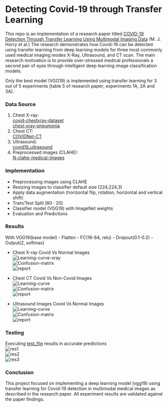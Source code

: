 # Detecting Covid-19 through Transfer Learning

This repo is an implementation of a research paper titled [COVID-19 Detection Through Transfer Learning Using Multimodal Imaging Data](https://ieeexplore.ieee.org/abstract/document/9167243) (M. J. Horry et al.) The research demonstrates how Covid-19 can be detected using transfer learning from deep learning models for three most commonly used medical imaging modes X-Ray, Ultrasound, and CT scan. The main research motivation is to provide over-stressed medical professionals a second pair of eyes through intelligent deep learning image classification models.

Only the best model (VGG19) is implemented using transfer learning for 3 out of 5 experiments [table 5 of research paper; experiments 1A, 2A and 3A].

### Data Source
1. Chest X-ray:  
[covid-chestxray-dataset](https://github.com/ieee8023/covid-chestxray-dataset)  
[chest-xray-pneumonia](https://www.kaggle.com/paultimothymooney/chest-xray-pneumonia)  
2. Chest CT:  
[COVIDNet-CT](https://github.com/haydengunraj/COVIDNet-CT)  
3. Ultrasound:  
[covid19_ultrasound](https://github.com/jannisborn/covid19_ultrasound)  
4. Preprocessed images (CLAHE):  
[N-clahe-medical-images](https://github.com/mhorry/N-CLAHE-MEDICAL-IMAGES)  

### Implementation
- Preprocessing images using CLAHE  
- Resizing images to classifier default size (224,224,3)  
- Apply data augmentation (horizontal flip, rotation, horizontal and vertical shift)  
- Train/Test Split [80 : 20]  
- Classifier model (VGG19) with ImageNet weights  
- Evaluation and Predictions  

### Results
With VGG19(base model) - Flatten - FC(16-64, relu) - Dropout(0.1-0.2) - Output(2, softmax)  

- Chest X-ray Covid Vs Normal Images  
![Learning-curve-xray](readme_resources/chest_xray.png)  
![Confusion-matrix](readme_resources/confusion_chestxray.png)   
![report](readme_resources/chestxray_report.png)  
  
- Chest CT Covid Vs Non-Covid Images  
![Learning-curve](readme_resources/chest_ct.png)   
![Confusion-matrix](readme_resources/confusion_CT.png)    
![report](readme_resources/CT_report.png)  
  
- Ultrasound Images Covid Vs Normal Images  
![Learning-curve](readme_resources/ultrasound.png)   
![Confusion-matrix](readme_resources/confusion_ultrasound.png)    
![report](readme_resources/ultrasound_report.png)  
  
### Testing
Executing [test_file](src/test.py) results in accurate predictions  
![res1](readme_resources/xray_result.png)  
![res2](readme_resources/CT_result.png)  
![res3](readme_resources/Ultrasound_result.png)  
  
### Conclusion
This project focused on implementing a deep learning model (vgg19) using transfer learning for Covid-19 detection in multimodal medical images as described in the research paper. All experiment results are validated against the paper findings.

